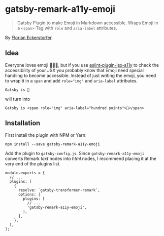 # gatsby-remark-a11y-emoji

> Gatsby Plugin to make Emoji in Markdown accessible. Wraps Emoji in a `<span>`-Tag with `role` and `aria-label` attributes.

By [Florian Eckerstorfer](https://florian.ec).

## Idea

Everyone loves emoji 💯🎉🔥, but if you use [eslint-plugin-jsx-a11y](https://github.com/evcohen/eslint-plugin-jsx-a11y) to check the accessibility of your JSX you probably know that Emoji need special handling to become accessible. Instead of just writing the emoji, you need to wrap it in a `span` and add `role="img"` and `aria-label` attributes.

```
Gatsby is 💯
```

will turn into

```
Gatsby is <span role="img" aria-label="hundred points">💯</span>
```

## Installation

First install the plugin with NPM or Yarn:

```
npm install --save gatsby-remark-a11y-emoji
```

Add the plugin to `gatsby-config.js`. Since `gatsby-remark-a11y-emoji` converts Remark *text* nodes into *html* nodes,
I recommend placing it at the very end of the plugins list.

```
module.exports = {
  // ...
  plugins: [
    {
      resolve: `gatsby-transformer-remark`,
      options: {
        plugins: [
          // ...
          'gatsby-remark-a11y-emoji',
        ],
      },
    },
  ],
};
```
